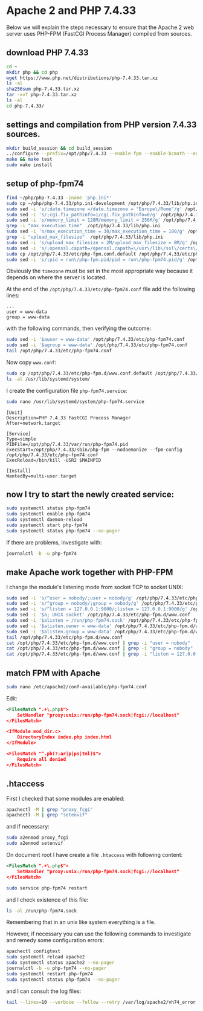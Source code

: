 # Apache 2 and PHP 7.4.33

Below we will explain the steps necessary to ensure that the Apache 2 web server uses PHP-FPM (FastCGI Process Manager) compiled from sources.

## download PHP 7.4.33

```bash
cd ~
mkdir php && cd php
wget https://www.php.net/distributions/php-7.4.33.tar.xz
ls -al
sha256sum php-7.4.33.tar.xz
tar -xvf php-7.4.33.tar.xz
ls -al
cd php-7.4.33/
```

## settings and compilation from PHP version 7.4.33 sources.

```bash
mkdir build_session && cd build_session
../configure --prefix=/opt/php/7.4.33 --enable-fpm --enable-bcmath --enable-ftp --with-openssl=/opt/openssl/1.1.1w --disable-cgi --enable-mbstring --with-curl --with-mysqli --with-pdo-mysql --enable-intl --with-zlib --with-bz2 --enable-gd --with-jpeg --with-gettext --with-gmp --with-xsl --enable-gcov --enable-debug
make && make test
sudo make install
```

## setup of php-fpm74

```bash
find ~/php/php-7.4.33 -iname 'php.ini*'
sudo cp ~/php/php-7.4.33/php.ini-development /opt/php/7.4.33/lib/php.ini
sudo sed -i 's/;date.timezone =/date.timezone = "Europe\/Rome"/g' /opt/php/7.4.33/lib/php.ini
sudo sed -i 's/;cgi.fix_pathinfo=1/cgi.fix_pathinfo=0/g' /opt/php/7.4.33/lib/php.ini
sudo sed -i 's/memory_limit = 128M/memory_limit = 256M/g' /opt/php/7.4.33/lib/php.ini
grep -i "max_execution_time"  /opt/php/7.4.33/lib/php.ini
sudo sed -i 's/max_execution_time = 30/max_execution_time = 100/g' /opt/php/7.4.33/lib/php.ini
grep -i "upload_max_filesize"  /opt/php/7.4.33/lib/php.ini
sudo sed -i 's/upload_max_filesize = 2M/upload_max_filesize = 8M/g' /opt/php/7.4.33/lib/php.ini
sudo sed -i 's/;openssl.capath=/openssl.capath=\/usr\/lib\/ssl\/certs\//g' /opt/php/7.4.33/lib/php.ini
sudo cp /opt/php/7.4.33/etc/php-fpm.conf.default /opt/php/7.4.33/etc/php-fpm74.conf
sudo sed -i 's/;pid = run\/php-fpm.pid/pid = run\/php-fpm74.pid/g' /opt/php/7.4.33/etc/php-fpm74.conf
```

Obviously the `timezone` must be set in the most appropriate way because it depends on where the server is located.

At the end of the `/opt/php/7.4.33/etc/php-fpm74.conf` file add the following lines:

```text
...
user = www-data
group = www-data
```

with the following commands, then verifying the outcome:

```bash
sudo sed -i '$auser = www-data' /opt/php/7.4.33/etc/php-fpm74.conf
sudo sed -i '$agroup = www-data' /opt/php/7.4.33/etc/php-fpm74.conf
tail /opt/php/7.4.33/etc/php-fpm74.conf
```

Now copy `www.conf`:

```bash
sudo cp /opt/php/7.4.33/etc/php-fpm.d/www.conf.default /opt/php/7.4.33/etc/php-fpm.d/www.conf
ls -al /usr/lib/systemd/system/
```

I create the configuration file `php-fpm74.service`:

```bash
sudo nano /usr/lib/systemd/system/php-fpm74.service
```

```text
[Unit]
Description=PHP 7.4.33 FastCGI Process Manager
After=network.target

[Service]
Type=simple
PIDFile=/opt/php/7.4.33/var/run/php-fpm74.pid
ExecStart=/opt/php/7.4.33/sbin/php-fpm --nodaemonize --fpm-config /opt/php/7.4.33/etc/php-fpm74.conf
ExecReload=/bin/kill -USR2 $MAINPID

[Install]
WantedBy=multi-user.target
```

## now I try to start the newly created service:

```bash
sudo systemctl status php-fpm74
sudo systemctl enable php-fpm74
sudo systemctl daemon-reload
sudo systemctl start php-fpm74
sudo systemctl status php-fpm74 --no-pager
```

If there are problems, investigate with:

```bash
journalctl -b -u php-fpm74
```

## make Apache work together with PHP-FPM

I change the module's listening mode from socket TCP to socket UNIX:

```bash
sudo sed -i 's/^user = nobody/;user = nobody/g' /opt/php/7.4.33/etc/php-fpm.d/www.conf
sudo sed -i 's/^group = nobody/;group = nobody/g' /opt/php/7.4.33/etc/php-fpm.d/www.conf
sudo sed -i 's/^listen = 127.0.0.1:9000/;listen = 127.0.0.1:9000/g' /opt/php/7.4.33/etc/php-fpm.d/www.conf
sudo sed -i '$a; UNIX socket' /opt/php/7.4.33/etc/php-fpm.d/www.conf
sudo sed -i '$alisten = /run/php-fpm74.sock' /opt/php/7.4.33/etc/php-fpm.d/www.conf
sudo sed -i '$alisten.owner = www-data' /opt/php/7.4.33/etc/php-fpm.d/www.conf
sudo sed -i '$alisten.group = www-data' /opt/php/7.4.33/etc/php-fpm.d/www.conf
tail /opt/php/7.4.33/etc/php-fpm.d/www.conf
cat /opt/php/7.4.33/etc/php-fpm.d/www.conf | grep -i "user = nobody"
cat /opt/php/7.4.33/etc/php-fpm.d/www.conf | grep -i "group = nobody"
cat /opt/php/7.4.33/etc/php-fpm.d/www.conf | grep -i "listen = 127.0.0.1:9000"
```

## match FPM with Apache

```bash
sudo nano /etc/apache2/conf-available/php-fpm74.conf
```

Edit:

```xml
<FilesMatch ".+\.php$">
    SetHandler "proxy:unix:/run/php-fpm74.sock|fcgi://localhost"
</FilesMatch>

<IfModule mod_dir.c>
    DirectoryIndex index.php index.html
</IfModule>

<FilesMatch "^.ph(?:ar|p|ps|tml)$">
    Require all denied
</FilesMatch>
```

## .htaccess

First I checked that some modules are enabled:

```bash
apachectl -M | grep "proxy_fcgi"
apachectl -M | grep "setenvif"
```

and if necessary:

```bash
sudo a2enmod proxy_fcgi
sudo a2enmod setenvif
```

On document root I have create a file `.htaccess` with following content:

```xml
<FilesMatch ".+\.php$">
    SetHandler "proxy:unix:/run/php-fpm74.sock|fcgi://localhost"
</FilesMatch>
```

```bash
sudo service php-fpm74 restart
```

and I check existence of this file:

```bash
ls -al /run/php-fpm74.sock
```

Remembering that in an unix like system everything is a file.

However, if necessary you can use the following commands to investigate and remedy some configuration errors:

```bash
apachectl configtest
sudo systemctl reload apache2
sudo systemctl status apache2 --no-pager
journalctl -b -u php-fpm74 --no-pager
sudo systemctl restart php-fpm74
sudo systemctl status php-fpm74 --no-pager
```

and I can consult the log files:

```bash
tail --lines=10 --verbose --follow --retry /var/log/apache2/vh74_error.log
```
